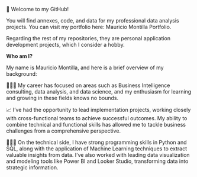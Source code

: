 👋 Welcome to my GitHub! 

You will find annexes, code, and data for my professional data analysis projects. You can visit my portfolio here: Mauricio Montilla Portfolio.

Regarding the rest of my repositories, they are personal application development projects, which I consider a hobby.

**Who am I?**

My name is Mauricio Montilla, and here is a brief overview of my background:

🙋🏽‍♂️ My career has focused on areas such as Business Intelligence consulting, data analysis, and data science, and my enthusiasm for learning and growing in these fields knows no bounds.

📈 I’ve had the opportunity to lead implementation projects, working closely with cross-functional teams to achieve successful outcomes. My ability to combine technical and functional skills has allowed me to tackle business challenges from a comprehensive perspective.

🧑🏽‍💻 On the technical side, I have strong programming skills in Python and SQL, along with the application of Machine Learning techniques to extract valuable insights from data. I’ve also worked with leading data visualization and modeling tools like Power BI and Looker Studio, transforming data into strategic information.
